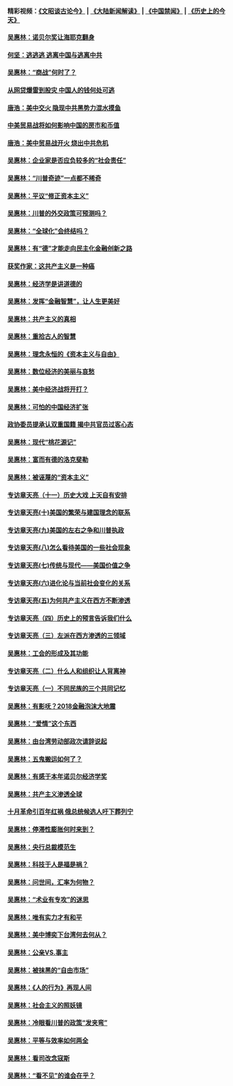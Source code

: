#### 精彩视频：[《文昭谈古论今》](https://github.com/gfw-breaker/wenzhao) | [《大陆新闻解读》](https://github.com/gfw-breaker/ntdtv-comedy) | [《中国禁闻》](https://github.com/gfw-breaker/ntdtv-news) | [《历史上的今天》](https://github.com/gfw-breaker/today-in-history) 

#### [吴惠林：诺贝尔奖让海耶克翻身](../pages/nsc423/n10890049.md?t=02031230) 

#### [何坚：逃逃逃 逃离中国与逃离中共](../pages/nsc423/n10592891.md?t=02031230) 

#### [吴惠林：“商战”何时了？](../pages/nsc423/n10573558.md?t=02031230) 

#### [从网贷爆雷到股灾 中国人的钱何处可逃](../pages/nsc423/n10572800.md?t=02031230) 

#### [唐浩：美中交火 隐现中共黑势力混水摸鱼](../pages/nsc423/n10544040.md?t=02031230) 

#### [中美贸易战将如何影响中国的房市和币值](../pages/nsc423/n10543697.md?t=02031230) 

#### [唐浩：美中贸易战开火 烧出中共危机](../pages/nsc423/n10540126.md?t=02031230) 

#### [吴惠林：企业家是否应负较多的“社会责任”](../pages/nsc423/n10535022.md?t=02031230) 

#### [吴惠林：“川普奇迹”一点都不稀奇](../pages/nsc423/n10512808.md?t=02031230) 

#### [吴惠林：平议“修正资本主义”](../pages/nsc423/n10495724.md?t=02031230) 

#### [吴惠林：川普的外交政策可预测吗？](../pages/nsc423/n10462387.md?t=02031230) 

#### [吴惠林：“全球化”会终结吗？](../pages/nsc423/n10452838.md?t=02031230) 

#### [吴惠林：有“德”才能走向民主化金融创新之路](../pages/nsc423/n10432292.md?t=02031230) 

#### [获奖作家：这共产主义是一种癌](../pages/nsc423/n10431541.md?t=02031230) 

#### [吴惠林：经济学是讲道德的](../pages/nsc423/n10398014.md?t=02031230) 

#### [吴惠林：发挥“金融智慧”，让人生更美好](../pages/nsc423/n10375019.md?t=02031230) 

#### [吴惠林：共产主义的真相](../pages/nsc423/n10351394.md?t=02031230) 

#### [吴惠林：重拾古人的智慧](../pages/nsc423/n10337691.md?t=02031230) 

#### [吴惠林：理念永恒的《资本主义与自由》](../pages/nsc423/n10316274.md?t=02031230) 

#### [吴惠林：数位经济的美丽与哀愁](../pages/nsc423/n10292946.md?t=02031230) 

#### [吴惠林：美中经济战将开打？](../pages/nsc423/n10258825.md?t=02031230) 

#### [吴惠林：可怕的中国经济扩张](../pages/nsc423/n10219147.md?t=02031230) 

#### [政协委员提承认双重国籍 揭中共官员过客心态](../pages/nsc423/n10208809.md?t=02031230) 

#### [吴惠林：现代“桃花源记”](../pages/nsc423/n10185234.md?t=02031230) 

#### [吴惠林：富而有德的洛克斐勒](../pages/nsc423/n10142264.md?t=02031230) 

#### [吴惠林：被诬蔑的“资本主义”](../pages/nsc423/n10124816.md?t=02031230) 

#### [专访章天亮（十一）历史大戏 上天自有安排](../pages/nsc423/n10094905.md?t=02031230) 

#### [专访章天亮(十)美国的繁荣与建国理念的联系](../pages/nsc423/n10094899.md?t=02031230) 

#### [专访章天亮(九)美国的左右之争和川普执政](../pages/nsc423/n10094889.md?t=02031230) 

#### [专访章天亮(八)怎么看待美国的一些社会现象](../pages/nsc423/n10094857.md?t=02031230) 

#### [专访章天亮(七)传统与现代——美国价值之争](../pages/nsc423/n10093140.md?t=02031230) 

#### [专访章天亮(六)进化论与当前社会变化的关系](../pages/nsc423/n10092036.md?t=02031230) 

#### [专访章天亮(五)为何共产主义在西方不断渗透](../pages/nsc423/n10083620.md?t=02031230) 

#### [专访章天亮（四）历史上的预言告诉我们什么](../pages/nsc423/n10083606.md?t=02031230) 

#### [专访章天亮（三）左派在西方渗透的三领域](../pages/nsc423/n10081115.md?t=02031230) 

#### [吴惠林：工会的形成及其功能](../pages/nsc423/n10080633.md?t=02031230) 

#### [专访章天亮（二）什么人和组织让人背离神](../pages/nsc423/n10076637.md?t=02031230) 

#### [专访章天亮（一）不同民族的三个共同记忆](../pages/nsc423/n10074188.md?t=02031230) 

#### [吴惠林：有影呒？2018金融泡沫大地震](../pages/nsc423/n10040534.md?t=02031230) 

#### [吴惠林：“爱情”这个东西](../pages/nsc423/n10019423.md?t=02031230) 

#### [吴惠林：由台湾劳动部政次请辞说起](../pages/nsc423/n9979679.md?t=02031230) 

#### [吴惠林：五鬼搬运如何了？](../pages/nsc423/n9925338.md?t=02031230) 

#### [吴惠林：有感于本年诺贝尔经济学奖](../pages/nsc423/n9871883.md?t=02031230) 

#### [吴惠林：共产主义渗透全球](../pages/nsc423/n9812748.md?t=02031230) 

#### [十月革命引百年红祸 俄总统候选人吁下葬列宁](../pages/nsc423/n9810182.md?t=02031230) 

#### [吴惠林：停滞性膨胀何时来到？](../pages/nsc423/n9764136.md?t=02031230) 

#### [吴惠林：央行总裁模范生](../pages/nsc423/n9728134.md?t=02031230) 

#### [吴惠林：科技于人是福是祸？](../pages/nsc423/n9672982.md?t=02031230) 

#### [吴惠林：问世间，汇率为何物？](../pages/nsc423/n9621788.md?t=02031230) 

#### [吴惠林：“术业有专攻”的迷思](../pages/nsc423/n9580363.md?t=02031230) 

#### [吴惠林：唯有实力才有和平](../pages/nsc423/n9529599.md?t=02031230) 

#### [吴惠林：美中博奕下台湾何去何从？](../pages/nsc423/n9483598.md?t=02031230) 

#### [吴惠林：公亲VS.事主](../pages/nsc423/n9425637.md?t=02031230) 

#### [吴惠林：被抹黑的“自由市场”](../pages/nsc423/n9351545.md?t=02031230) 

#### [吴惠林：《人的行为》再现人间](../pages/nsc423/n9296339.md?t=02031230) 

#### [吴惠林：社会主义的照妖镜](../pages/nsc423/n9243460.md?t=02031230) 

#### [吴惠林：冷眼看川普的政策“发夹弯”](../pages/nsc423/n9120684.md?t=02031230) 

#### [吴惠林：平等与效率如何两全](../pages/nsc423/n9075430.md?t=02031230) 

#### [吴惠林：看司改念寇斯](../pages/nsc423/n9024915.md?t=02031230) 

#### [吴惠林：“看不见”的谁会在乎？](../pages/nsc423/n8977488.md?t=02031230) 

